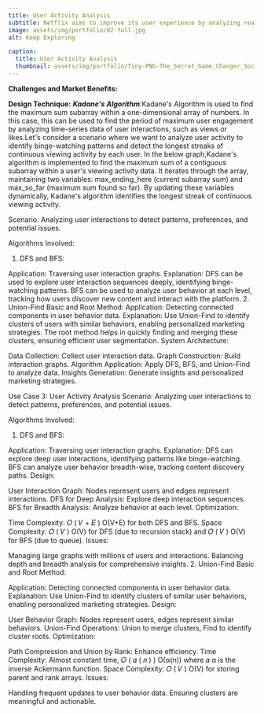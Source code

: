 ```yaml
---
title: User Activity Analysis
subtitle: Netflix aims to improve its user experience by analyzing real-time user engagement metrics such as the number of views, churn rates, or total watch time over specific periods. By monitoring these metrics, Netflix identifys trends that help in content acquisition and production decisions. 
image: assets/img/portfolio/02-full.jpg
alt: Keep Exploring

caption:
  title: User Activity Analysis
  thumbnail: assets/img/portfolio/Tiny-PNG-The_Secret_Game_Changer_Social_Media_Customer_Engagement_.png
---
```

**Challenges and Market Benefits:**

**Design Technique:**
**_Kadane's Algorithm_**:Kadane's Algorithm is used to find the maximum sum subarray within a one-dimensional array of numbers. In this case, this can be used to find the period of maximum user engagement by analyzing time-series data of user interactions, such as views or likes.Let's consider a scenario where we want to analyze user activity to identify binge-watching patterns and detect the longest streaks of continuous viewing activity by each user.
In the below graph,Kadane's algorithm is implemented to find the maximum sum of a contiguous subarray within a user's viewing activity data. It iterates through the array, maintaining two variables: max_ending_here (current subarray sum) and max_so_far (maximum sum found so far). By updating these variables dynamically, Kadane's algorithm identifies the longest streak of continuous viewing activity.

Scenario: Analyzing user interactions to detect patterns, preferences, and potential issues.

Algorithms Involved:

1. DFS and BFS:

Application: Traversing user interaction graphs.
Explanation: DFS can be used to explore user interaction sequences deeply, identifying binge-watching patterns. BFS can be used to analyze user behavior at each level, tracking how users discover new content and interact with the platform.
2. Union-Find Basic and Root Method:
Application: Detecting connected components in user behavior data.
Explanation: Use Union-Find to identify clusters of users with similar behaviors, enabling personalized marketing strategies. The root method helps in quickly finding and merging these clusters, ensuring efficient user segmentation.
System Architecture:

Data Collection: Collect user interaction data.
Graph Construction: Build interaction graphs.
Algorithm Application: Apply DFS, BFS, and Union-Find to analyze data.
Insights Generation: Generate insights and personalized marketing strategies.



Use Case 3: User Activity Analysis
Scenario: Analyzing user interactions to detect patterns, preferences, and potential issues.

Algorithms Involved:
1. DFS and BFS:

Application: Traversing user interaction graphs.
Explanation: DFS can explore deep user interactions, identifying patterns like binge-watching. BFS can analyze user behavior breadth-wise, tracking content discovery paths.
Design:

User Interaction Graph: Nodes represent users and edges represent interactions.
DFS for Deep Analysis: Explore deep interaction sequences.
BFS for Breadth Analysis: Analyze behavior at each level.
Optimization:

Time Complexity: 
𝑂
(
𝑉
+
𝐸
)
O(V+E) for both DFS and BFS.
Space Complexity: 
𝑂
(
𝑉
)
O(V) for DFS (due to recursion stack) and 
𝑂
(
𝑉
)
O(V) for BFS (due to queue).
Issues:

Managing large graphs with millions of users and interactions.
Balancing depth and breadth analysis for comprehensive insights.
2. Union-Find Basic and Root Method:

Application: Detecting connected components in user behavior data.
Explanation: Use Union-Find to identify clusters of similar user behaviors, enabling personalized marketing strategies.
Design:

User Behavior Graph: Nodes represent users, edges represent similar behaviors.
Union-Find Operations: Union to merge clusters, Find to identify cluster roots.
Optimization:

Path Compression and Union by Rank: Enhance efficiency.
Time Complexity: Almost constant time, 
𝑂
(
𝛼
(
𝑛
)
)
O(α(n)) where 
𝛼
α is the inverse Ackermann function.
Space Complexity: 
𝑂
(
𝑉
)
O(V) for storing parent and rank arrays.
Issues:

Handling frequent updates to user behavior data.
Ensuring clusters are meaningful and actionable.








